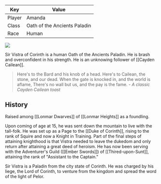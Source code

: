 | Key | Value |
|-----|-------|
| Player | Amanda |
| Class | Oath of the Ancients Paladin |
| Race | Human |

![](sir-vistra.jpg)

Sir Vistra of Corinth is a human Oath of the Ancients Paladin. He is brash and overconfident in his strength. He is an unknowing follower of  [[Cayden Cailean]].

> Here's to the Bard and his knob of a head. Here's to Cailean, the stone, and our dead. When the gate is knocked in, and the world is aflame, There's no wall but us, and the pay is the fame. - *A classic Cayden Cailean toast*

## History

Raised among [[Lonmar Dwarves]] of [[Lonmar Heights]] as a foundling.

Upon coming of age at 15, he was sent down the mountain to live with the tall-folk. He was set up as a Page to the [[Duke of Corinth]], rising to the rank of Squire and now a Knight in Training. Part of the final steps of attaining knighthood is that Vistra needed to leave the dukedom and only return after attaining a great deed of heroism. He has now been serving with the Adventurer's Guild ([[Ember Swords]]) of [[Thired-upon-Sunt]], attaining the rank of "Assistant to the Captain."

Sir Vistra is a Paladin from the city state of Corinth. He was charged by his liege, the Lord of Corinth, to venture from the kingdom and spread the word of the light of Pelor.

